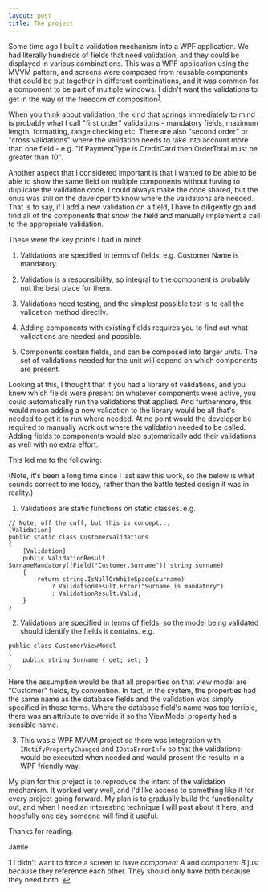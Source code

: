 ```yaml
---
layout: post
title: The project
---
```


Some time ago I built a validation mechanism into a WPF application. We had literally hundreds of fields that need validation, and they could be displayed in various combinations. This was a WPF application using the MVVM pattern, and screens were composed from reusable components that could be put together in different combinations, and it was common for a component to be part of multiple windows. I didn't want the validations to get in the way of the freedom of composition<sup id="a1">[1](#f1)</sup>.

When you think about validation, the kind that springs immediately to mind is probably what I call "first order" validations - mandatory fields, maximum length, formatting, range checking etc. There are also "second order" or "cross validations" where the validation needs to take into account more than one field - e.g. "If PaymentType is CreditCard then OrderTotal must be greater than 10".

Another aspect that I considered important is that I wanted to be able to be able to show the same field on multiple components without having to duplicate the validation code. I could always make the code shared, but the onus was still on the developer to know where the validations are needed. That is to say, if I add a new validation on a field, I have to diligently go and find all of the components that show the field and manually implement a call to the appropriate validation.

These were the key points I had in mind:

1. Validations are specified in terms of fields. e.g. Customer Name is mandatory.

2. Validation is a responsibility, so integral to the component is probably not the best place for them.

3. Validations need testing, and the simplest possible test is to call the validation method directly.

4. Adding components with existing fields requires you to find out what validations are needed and possible.

5. Components contain fields, and can be composed into larger units. The set of validations needed for the unit will depend on which components are present.

Looking at this, I thought that if you had a library of validations, and you knew which fields were present on whatever components were active, you could automatically run the validations that applied. And furthermore, this would mean adding a new validation to the library would be all that's needed to get it to run where needed. At no point would the developer be required to manually work out where the validation needed to be called. Adding fields to components would also automatically add their validations as well with no extra effort.

This led me to the following: 

(Note, it's been a long time since I last saw this work, so the below is what sounds correct to me today, rather than the battle tested design it was in reality.)

1. Validations are static functions on static classes. e.g.

```
// Note, off the cuff, but this is concept...
[Validation]
public static class CustomerValidations
{
    [Validation]
    public ValidationResult SurnameMandatory([Field("Customer.Surname")] string surname)
    {
        return string.IsNullOrWhiteSpace(surname)
            ? ValidationResult.Error("Surname is mandatory")
            : ValidationResult.Valid;
    }
}
```

2. Validations are specified in terms of fields, so the model being validated should identify the fields it contains. e.g.

```
public class CustomerViewModel
{
    public string Surname { get; set; }
}
``` 

Here the assumption would be that all properties on that view model are "Customer" fields, by convention. In fact, in the system, the properties had the same name as the database fields and the validation was simply specified in those terms. Where the database field's name was too terrible, there was an attribute to override it so the ViewModel property had a sensible name.

3. This was a WPF MVVM project so there was integration with `INotifyPropertyChanged` and `IDataErrorInfo` so that the validations would be executed when needed and would present the results in a WPF friendly way.

My plan for this project is to reproduce the intent of the validation mechanism. It worked very well, and I'd like access to something like it for every project going forward. My plan is to gradually build the functionality out, and when I need an interesting technique I will post about it here, and hopefully one day someone will find it useful.

Thanks for reading.

Jamie

<b id="f1">1</b> I didn't want to force a screen to have _component A_ and _component B_ just because they reference each other. They should only have both because they need both. [↩](#a1)

